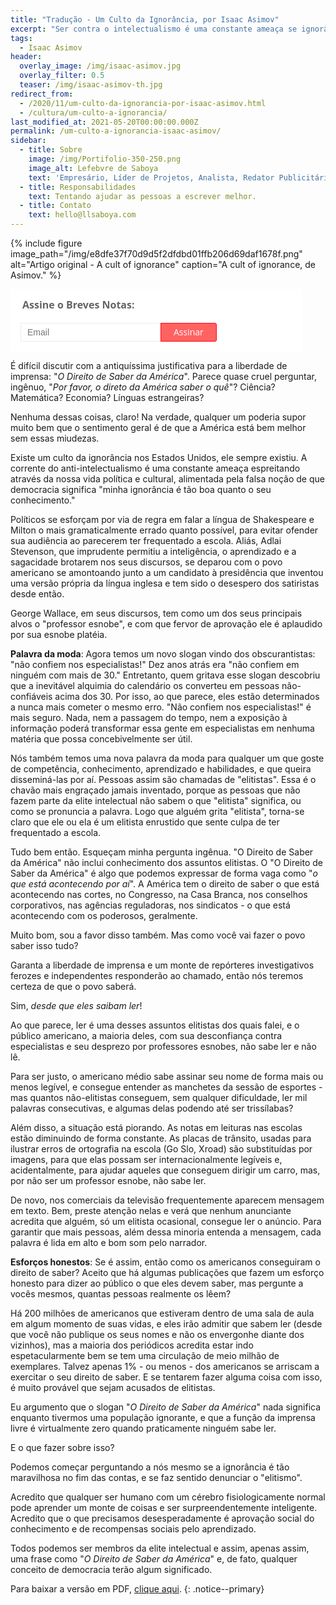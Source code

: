 ```yaml
---
title: "Tradução - Um Culto da Ignorância, por Isaac Asimov"
excerpt: "Ser contra o intelectualismo é uma constante ameaça se ignorância é tão boa quanto o conhecimento."
tags:
  - Isaac Asimov
header:
  overlay_image: /img/isaac-asimov.jpg
  overlay_filter: 0.5
  teaser: /img/isaac-asimov-th.jpg
redirect_from:
  - /2020/11/um-culto-da-ignorancia-por-isaac-asimov.html
  - /cultura/um-culto-a-ignorancia/
last_modified_at: 2021-05-20T00:00:00.000Z
permalink: /um-culto-a-ignorancia-isaac-asimov/
sidebar:
  - title: Sobre
    image: /img/Portifolio-350-250.png
    image_alt: Lefebvre de Saboya
    text: 'Empresário, Líder de Projetos, Analista, Redator Publicitário, Trainer'
  - title: Responsabilidades
    text: Tentando ajudar as pessoas a escrever melhor.
  - title: Contato
    text: hello@llsaboya.com
---
```


{% include figure image_path="/img/e8dfe37f70d9d5f2dfdbd01ffb206d69daf1678f.png" alt="Artigo original - A cult of ignorance" caption="A cult of ignorance, de Asimov." %}

<!--Zoho Campaigns Web-Optin Form's Header Code Starts Here-->

<script type="text/javascript" src="https://umxl.campaign-view.com/js/optin.min.js" onload="setupSF('sf3z60324af3c7bd381970ac7988476e56dc247a74b7e08555c5a6200c115944bc47','ZCFORMVIEW',false,'light',false,'0')"></script>
<script type="text/javascript">
	function runOnFormSubmit_sf3z60324af3c7bd381970ac7988476e56dc247a74b7e08555c5a6200c115944bc47(th){
		/*Before submit, if you want to trigger your event, "include your code here"*/
	};
</script>

<style>
.quick_form_9_css * {
    -webkit-box-sizing: border-box !important;
    -moz-box-sizing: border-box !important;
    box-sizing: border-box !important;
    overflow-wrap: break-word
}
@media only screen and (max-width: 600px) {.quick_form_9_css[name="SIGNUP_BODY"] { width: 100% !important; min-width: 100% !important; margin: 0px auto !important; padding: 0px !important } .SIGNUP_FLD { width: 90% !important; margin: 10px 5% !important; padding: 0px !important } .SIGNUP_FLD input { margin: 0 !important; border-radius: 25px !important } }
</style>

<!--Zoho Campaigns Web-Optin Form's Header Code Ends Here--><!--Zoho Campaigns Web-Optin Form Starts Here-->

<div id="sf3z60324af3c7bd381970ac7988476e56dc247a74b7e08555c5a6200c115944bc47" data-type="signupform" style="opacity: 1;">
	<div id="customForm">
		<div class="quick_form_9_css" style="background-color: rgb(255, 255, 255); z-index: 2; font-family: &quot;Arial&quot;; border-width: 1px; border-style: solid; overflow: hidden; border-color: rgb(255, 255, 255); width: 464px" name="SIGNUP_BODY">
			<div>
				<div style="font-weight: bold; color: rgb(100, 100, 100); text-align: left; padding: 10px 15px 5px; width: 100%; display: block; font-family: Open Sans; font-size: 16px; background-color: rgb(255, 255, 255); border-color: rgb(255, 255, 255); border-style: solid" id="SIGNUP_HEADING">Assine o Breves Notas:</div>
				<div style="position:relative;">
					<div id="Zc_SignupSuccess" style="display:none;position:absolute;margin-left:4%;width:90%;background-color: white; padding: 3px; border: 3px solid rgb(194, 225, 154);  margin-top: 10px;margin-bottom:10px;word-break:break-all">
						<table width="100%" cellspacing="0" cellpadding="0" border="0">
							<tbody>
								<tr>
									<td width="10%">
										<img class="successicon" src="https://umxl.campaign-view.com/images/challangeiconenable.jpg" align="absmiddle">
									</td>
									<td>
										<span id="signupSuccessMsg" style="color: rgb(73, 140, 132); font-family: sans-serif; font-size: 14px;word-break:break-word">&nbsp;&nbsp;Thank you for Signing Up</span>
									</td>
								</tr>
							</tbody>
						</table>
					</div>
				</div>
				<form method="POST" id="zcampaignOptinForm" style="margin: 0px; width: 100%; padding: 0px 15px" action="https://maillist-manage.com/weboptin.zc" target="_zcSignup">
					<div style="background-color: rgb(255, 235, 232); padding: 10px; color: rgb(210, 0, 0); font-size: 11px; margin: 20px 10px 0px; border: 1px solid rgb(255, 217, 211); opacity: 1; font-family: Open Sans; display: none" id="errorMsgDiv">Que tal colocar um email válido?</div>
					<div style="position: relative; margin: 10px 0 15px; width: 225px; height: 30px; display: inline-block" class="SIGNUP_FLD">
						<input type="text" style="font-size: 14px; border: 1px solid rgb(235, 235, 235); border-radius: 0; width: 100%; height: 100%; z-index: 4; outline: none; padding: 5px 10px; color: rgb(136, 136, 136); text-align: left; font-family: &quot;Arial&quot;; background-color: transparent; background-color: rgb(255, 255, 255); box-sizing: border-box" placeholder="Email" changeitem="SIGNUP_FORM_FIELD" name="CONTACT_EMAIL" id="EMBED_FORM_EMAIL_LABEL">
					</div>
					<div style="position: relative; width: 90px; height: 30px; text-align: left; display: inline-block; margin: 0px 0px 10px" class="SIGNUP_FLD">
						<input type="button" style="text-align: center; width: 100%; height: 100%; z-index: 5; border: 1px solid rgb(254, 7, 19); color: rgb(255, 255, 255); cursor: pointer; outline: currentcolor none medium; font-size: 14px; background-color: rgb(255, 98, 96); margin: 0px 0px 0px -5px; border-radius: 0px 3px 3px 0px; font-family: Open Sans" name="SIGNUP_SUBMIT_BUTTON" id="zcWebOptin" value="Assinar">
					</div>
					<input type="hidden" id="fieldBorder" value="">
					<input type="hidden" id="submitType" name="submitType" value="optinCustomView">
					<input type="hidden" id="emailReportId" name="emailReportId" value="">
					<input type="hidden" id="formType" name="formType" value="QuickForm">
					<input type="hidden" name="zx" id="cmpZuid" value="129045ab1">
					<input type="hidden" name="zcvers" value="3.0">
					<input type="hidden" name="oldListIds" id="allCheckedListIds" value="">
					<input type="hidden" id="mode" name="mode" value="OptinCreateView">
					<input type="hidden" id="zcld" name="zcld" value="1900561645be877b">
					<input type="hidden" id="zctd" name="zctd" value="">
					<input type="hidden" id="document_domain" value="">
					<input type="hidden" id="zc_Url" value="umxl.campaign-view.com">
					<input type="hidden" id="new_optin_response_in" value="0">
					<input type="hidden" id="duplicate_optin_response_in" value="0">
					<input type="hidden" name="zc_trackCode" id="zc_trackCode" value="ZCFORMVIEW">
					<input type="hidden" id="zc_formIx" name="zc_formIx" value="3z60324af3c7bd381970ac7988476e56dc247a74b7e08555c5a6200c115944bc47">
					<input type="hidden" id="viewFrom" value="URL_ACTION">
					<span style="display: none" id="dt_CONTACT_EMAIL">1,true,6,Contact Email,2</span>
				</form>
			</div>
		</div>
	</div>
	<img src="https://umxl.campaign-view.com/images/spacer.gif" id="refImage" onload="referenceSetter(this)" style="display:none;">
</div>
<input type="hidden" id="signupFormType" value="QuickForm_Horizontal">
<div id="zcOptinOverLay" oncontextmenu="return false" style="display:none;text-align: center; background-color: rgb(0, 0, 0); opacity: 0.5; z-index: 100; position: fixed; width: 100%; top: 0px; left: 0px; height: 988px;"></div>
<div id="zcOptinSuccessPopup" style="display:none;z-index: 9999;width: 800px; height: 40%;top: 84px;position: fixed; left: 26%;background-color: #FFFFFF;border-color: #E6E6E6; border-style: solid; border-width: 1px;  box-shadow: 0 1px 10px #424242;padding: 35px;">
	<span style="position: absolute;top: -16px;right:-14px;z-index:99999;cursor: pointer;" id="closeSuccess">
		<img src="https://umxl.campaign-view.com/images/videoclose.png">
	</span>
	<div id="zcOptinSuccessPanel"></div>
</div>

<!--Zoho Campaigns Web-Optin Form Ends Here-->

É difícil discutir com a antiquíssima justificativa para a liberdade de imprensa: "*O Direito de Saber da América*". Parece quase cruel perguntar, ingênuo, "*Por favor, o direto da América saber o quê*"? Ciência? Matemática? Economia? Línguas estrangeiras?

Nenhuma dessas coisas, claro! Na verdade, qualquer um poderia supor muito bem que o sentimento geral é de que a América está bem melhor sem essas miudezas.

Existe um culto da ignorância nos Estados Unidos, ele sempre existiu. A corrente do anti-intelectualismo é uma constante ameaça espreitando através da nossa vida política e cultural, alimentada pela falsa noção de que democracia significa "minha ignorância é tão boa quanto o seu conhecimento."

Políticos se esforçam por via de regra em falar a língua de Shakespeare e Milton o mais gramaticalmente errado quanto possível, para evitar ofender sua audiência ao parecerem ter frequentado a escola. Aliás, Adlai Stevenson, que imprudente permitiu a inteligência, o aprendizado e a sagacidade brotarem nos seus discursos, se deparou com o povo americano se amontoando junto a um candidato à presidência que inventou uma versão própria da língua inglesa e tem sido o desespero dos satiristas desde então.

George Wallace, em seus discursos, tem como um dos seus principais alvos o "professor esnobe", e com que fervor de aprovação ele é aplaudido por sua esnobe platéia.

**Palavra da moda**: Agora temos um novo slogan vindo dos obscurantistas: "não confiem nos especialistas!" Dez anos atrás era "não confiem em ninguém com mais de 30." Entretanto, quem gritava esse slogan descobriu que a inevitável alquimia do calendário os converteu em pessoas não-confiáveis acima dos 30. Por isso, ao que parece, eles estão determinados a nunca mais cometer o mesmo erro. "Não confiem nos especialistas!" é mais seguro. Nada, nem a passagem do tempo, nem a exposição à informação poderá transformar essa gente em especialistas em nenhuma matéria que possa concebivelmente ser útil.

Nós também temos uma nova palavra da moda para qualquer um que goste de competência, conhecimento, aprendizado e habilidades, e que queira disseminá-las por aí. Pessoas assim são chamadas de "elitistas". Essa é o chavão mais engraçado jamais inventado, porque as pessoas que não fazem parte da elite intelectual não sabem o que "elitista" significa, ou como se pronuncia a palavra. Logo que alguém grita "elitista", torna-se claro que ele ou ela é um elitista enrustido que sente culpa de ter frequentado a escola.

Tudo bem então. Esqueçam minha pergunta ingênua. "O Direito de Saber da América" não inclui conhecimento dos assuntos elitistas. O "O Direito de Saber da América" é algo que podemos expressar de forma vaga como "*o que está acontecendo por aí*". A América tem o direito de saber o que está acontecendo nas cortes, no Congresso, na Casa Branca, nos conselhos corporativos, nas agências reguladoras, nos sindicatos - o que está acontecendo com os poderosos, geralmente.

Muito bom, sou a favor disso também. Mas como você vai fazer o povo saber isso tudo?

Garanta a liberdade de imprensa e um monte de repórteres investigativos ferozes e independentes responderão ao chamado, então nós teremos certeza de que o povo saberá.

Sim, *desde que eles saibam ler*!

Ao que parece, ler é uma desses assuntos elitistas dos quais falei, e o público americano, a maioria deles, com sua desconfiança contra especialistas e seu desprezo por professores esnobes, não sabe ler e não lê.

Para ser justo, o americano médio sabe assinar seu nome de forma mais ou menos legível, e consegue entender as manchetes da sessão de esportes - mas quantos não-elitistas conseguem, sem qualquer dificuldade, ler mil palavras consecutivas, e algumas delas podendo até ser trissílabas?

Além disso, a situação está piorando. As notas em leituras nas escolas estão diminuindo de forma constante. As placas de trânsito, usadas para ilustrar erros de ortografia na escola (Go Slo, Xroad) são substituídas por imagens, para que elas possam ser internacionalmente legíveis e, acidentalmente, para ajudar aqueles que conseguem dirigir um carro, mas, por não ser um professor esnobe, não sabe ler.

De novo, nos comerciais da televisão frequentemente aparecem mensagem em texto. Bem, preste atenção nelas e verá que nenhum anunciante acredita que alguém, só um elitista ocasional, consegue ler o anúncio. Para garantir que mais pessoas, além dessa minoria entenda a mensagem, cada palavra é lida em alto e bom som pelo narrador.

**Esforços honestos**: Se é assim, então como os americanos conseguiram o direito de saber? Aceito que há algumas publicações que fazem um esforço honesto para dizer ao público o que eles devem saber, mas pergunte a vocês mesmos, quantas pessoas realmente os lêem?

Há 200 milhões de americanos que estiveram dentro de uma sala de aula em algum momento de suas vidas, e eles irão admitir que sabem ler (desde que você não publique os seus nomes e não os envergonhe diante dos vizinhos), mas a maioria dos periódicos acredita estar indo espetacularmente bem se tem uma circulação de meio milhão de exemplares. Talvez apenas 1% - ou menos - dos americanos se arriscam a exercitar o seu direito de saber. E se tentarem fazer alguma coisa com isso, é muito provável que sejam acusados de elitistas.

Eu argumento que o slogan "*O Direito de Saber da América*" nada significa enquanto tivermos uma população ignorante, e que a função da imprensa livre é virtualmente zero quando praticamente ninguém sabe ler.

E o que fazer sobre isso?

Podemos começar perguntando a nós mesmo se a ignorância é tão maravilhosa no fim das contas, e se faz sentido denunciar o "elitismo".

Acredito que qualquer ser humano com um cérebro fisiologicamente normal pode aprender um monte de coisas e ser surpreendentemente inteligente. Acredito que o que precisamos desesperadamente é aprovação social do conhecimento e de recompensas sociais pelo aprendizado.

Todos podemos ser membros da elite intelectual e assim, apenas assim, uma frase como "*O Direito de Saber da América*" e, de fato, qualquer conceito de democracia terão algum significado.

Para baixar a versão em PDF, [clique aqui](/goodies/um-culto-da-ignorancia-isaac-asimov.pdf).
{: .notice--primary}